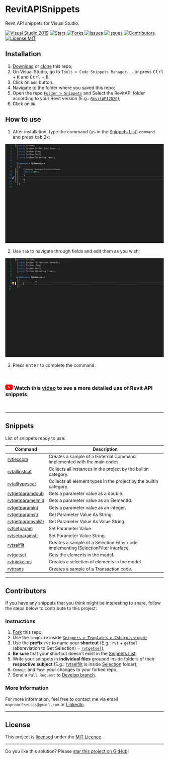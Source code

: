 # RevitAPISnippets

Revit API snippets for Visual Studio.

[![Visual Studio 2019](https://img.shields.io/badge/Visual%20Studio%202019-16.11.7+-blue)](../..)
[![Stars](https://img.shields.io/github/stars/mayconrfreitas/RevitAPISnippets)](https://github.com/mayconrfreitas/RevitAPISnippets/stargazers)
[![Forks](https://img.shields.io/github/forks/mayconrfreitas/RevitAPISnippets)](https://github.com/mayconrfreitas/RevitAPISnippets/network/members)
[![Issues](https://img.shields.io/github/issues-raw/mayconrfreitas/RevitAPISnippets)](https://github.com/mayconrfreitas/RevitAPISnippets/issues)
[![Issues](https://img.shields.io/github/issues-closed-raw/mayconrfreitas/RevitAPISnippets)](https://github.com/mayconrfreitas/RevitAPISnippets/issues?q=is%3Aissue+is%3Aclosed)
[![Contributors](https://img.shields.io/github/contributors/mayconrfreitas/RevitAPISnippets)](https://github.com/mayconrfreitas/RevitAPISnippets/graphs/contributors)
[![License MIT](https://img.shields.io/badge/License-MIT-blue.svg)](LICENSE)


## Installation

1. [Download](https://github.com/mayconrfreitas/RevitAPISnippets/archive/refs/heads/main.zip) or [clone](git-client://clone?repo=https%3A%2F%2Fgithub.com%2Fmayconrfreitas%2FRevitAPISnippets) this repo;
2. On Visual Studio, go to `Tools > Code Snippets Manager...` or press <kbd>Ctrl</kbd> + <kbd>K</kbd> and <kbd>Ctrl</kbd> + <kbd>B</kbd>;
3. Click on `Add` button.
4. Navigate to the folder where you saved this repo;
5. Open the repo [`Folder > Snippets`](./Snippets/) and Select the RevitAPI folder according to your Revit version (E.g.: [`RevitAPI2020`](./Snippets/RevitAPI2020/));
6. Click on `OK`.

## How to use

1. After installation, type the command (as in the [Snippets List](#snippets)) `command` and press <kbd>tab</kbd> 2x;
<p>
	<img width="800" src="./Source/gifs/howtouse_01.gif" alt="Revit API Snippets - Example of snippet">
</p>

2. Use `tab` to navigate through fields and edit them as you wish;
<p>
	<img width="800" src="./Source/gifs/howtouse_02.gif" alt="Revit API Snippets - Example of snippet">
</p>

3. Press <kbd>enter</kbd> to complete the command.

<br />

### [![Youtube logo](./Source/images/youtube-logo.png)](https://youtu.be/moD7CYUkJHw) Watch this [video](https://youtu.be/moD7CYUkJHw) to see a more detailed use of Revit API snippets.

<br />

---

## Snippets

List of snippets ready to use:

Command                                                                                         | Description
------------------------------------------------------------------------------------------------|------------------------------------------------------------------------
[rvtiexcom](./Snippets/RevitAPI2020/CreateIExternalCommand.snippet)                             | Creates a sample of a IExternal Command implemented with the main codes.
[rvtallinstcat](./Snippets/RevitAPI2020/Collector/CollectAllInstancesByCategory.snippett)       | Collects all instances in the project by the builtin category.
[rvtalltypescat](./Snippets/RevitAPI2020/Collector/CollectAllTypesByCategory.snippet)           | Collects all element types in the project by the builtin category.
[rvtgetparamdoub](./Snippets/RevitAPI2020/Parameters/GetParameterValueAsDouble.snippet)         | Gets a parameter value as a double.
[rvtgetparamelmid](./Snippets/RevitAPI2020/Parameters/GetParameterValueAsElementId.snippet)     | Gets a parameter value as an ElementId.
[rvtgetparamint](./Snippets/RevitAPI2020/Parameters/GetParameterValueAsInteger.snippet)         | Gets a parameter value as an integer.
[rvtgetparamstr](./Snippets/RevitAPI2020/Parameters/GetParameterValueAsString.snippet)          | Get Parameter Value As String.
[rvtgetparamvalstr](./Snippets/RevitAPI2020/Parameters/GetParameterValueAsValueString.snippet)  | Get Parameter Value As Value String.
[rvtsetparam](./Snippets/RevitAPI2020/Parameters/SetParameterValue.snippet)                     | Set Parameter Value.
[rvtsetparamstr](./Snippets/RevitAPI2020/Parameters/SetParameterValueString.snippet)            | Set Parameter Value String.
[rvtselfilt](./Snippets/RevitAPI2020/Selection/CreateSelectionFilter.snippet)                   | Creates a sample of a Selection Filter code implementing ISelectionFilter interface.
[rvtgetsel](./Snippets/RevitAPI2020/Selection/GetSelectedElements.snippet)                      | Gets the elements in the model.
[rvtpickelms](./Snippets/RevitAPI2020/Selection/SelectElements.snippet)                         | Creates a selection of elements in the model.
[rvttrans](./Snippets/RevitAPI2020/Transactions/CreateTransaction.snippet)                      | Creates a sample of a Transaction code.

---

## Contributors

If you have any snippets that you think might be interesting to share, follow the steps below to contribute to this project:

### Instructions
1. [Fork](https://github.com/mayconrfreitas/RevitAPISnippets/fork) this repo;
2. Use the `template` inside [`Snippets > Templates > Csharp.snippet`](./Snippets/Templates/Csharp.snippet);
3. Use the **prefix** `rvt` to name your **shortcut** (E.g.: `rvt` + `getsel` (abbreviation to Get Selection) = [`rvtgetsel`](./Snippets/RevitAPI2020/Selection/GetSelectedElements.snippet));
4. **Be sure** that your shortcut doesn't exist in the [Snippets List](#snippets);
5. Write your snippets in **individual files** grouped inside folders of their **respective subject** (E.g.: [rvtselfilt](./Snippets/RevitAPI2020/Selection/CreateSelectionFilter.snippet) is inside [Selection](./Snippets/RevitAPI2020/Selection/) folder);
6. `Commit` and `Push` your changes to your forked repo;
7. Send a `Pull Request` to [Develop branch](https://github.com/mayconrfreitas/RevitAPISnippets/tree/develop).

### More Information

For more information, feel free to contact me via email `mayconrfreitas@gmail.com` or [LinkedIn](https://www.linkedin.com/in/maycon-freitas/).

---

## License

This project is [licensed](LICENSE) under the [MIT Licence](https://en.wikipedia.org/wiki/MIT_License).

---

Do you like this solution? Please [star this project on GitHub](../../stargazers)!